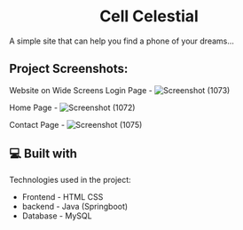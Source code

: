 <h1 align="center" id="title">Cell Celestial</h1>

<p id="description">A simple site that can help you find a phone of your dreams...</p>

<h2>Project Screenshots:</h2>

Website on Wide Screens
Login Page - 
![Screenshot (1073)](https://github.com/harshap0202/xenonstack_task2/assets/116268106/ac81e542-d48e-4e78-98b4-536de236578a)

Home Page - 
![Screenshot (1072)](https://github.com/harshap0202/xenonstack_task2/assets/116268106/97540443-0b19-4883-896b-7e4bd9a9a02d)

Contact Page - 
![Screenshot (1075)](https://github.com/harshap0202/xenonstack_task2/assets/116268106/f6ddd59d-d92c-421d-90f8-0aa8ab6d6cc7)

  
<h2>💻 Built with</h2>

Technologies used in the project:

*   Frontend - HTML CSS
*   backend - Java (Springboot)
*   Database - MySQL
